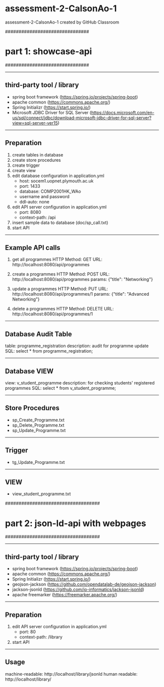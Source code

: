 # assessment-2-CalsonAo-1
assessment-2-CalsonAo-1 created by GitHub Classroom

###############################
# part 1: showcase-api
###############################

---------------------------
third-party tool / library
---------------------------
- spring boot framework (https://spring.io/projects/spring-boot)
- apache common (https://commons.apache.org/)
- Spring Initializr (https://start.spring.io/)
- Microsoft JDBC Driver for SQL Server (https://docs.microsoft.com/en-us/sql/connect/jdbc/download-microsoft-jdbc-driver-for-sql-server?view=sql-server-ver15)


---------------------------
Preparation
---------------------------
1. create tables in database
2. create store procedures
3. create trigger
4. create view
5. edit database configuration in application.yml
	- host: socem1.uopnet.plymouth.ac.uk
	- port: 1433
	- database: COMP2001HK_WAo
	- username and password
	- ddl-auto: none
6. edit API server configuration in application.yml
	- port: 8080
	- context-path: /api
7. insert sample data to database (doc/sp_call.txt)
8. start API

---------------------------
Example API calls
---------------------------
1. get all programmes
HTTP Method: GET
URL: http://localhost:8080/api/programmes

2. create a programmes
HTTP Method: POST
URL: http://localhost:8080/api/programmes
params: {"title": "Networking"}

3. update a programmes
HTTP Method: PUT
URL: http://localhost:8080/api/programmes/1
params: {"title": "Advanced Networking"}

4. delete a programmes
HTTP Method: DELETE
URL: http://localhost:8080/api/programmes/1

---------------------------
Database Audit Table
---------------------------
table: programme_registration
description: audit for programme update
SQL: select * from programme_registration;

---------------------------
Database VIEW
---------------------------
view: v_student_programme
description: for checking students' registered programmes
SQL: select * from v_student_programme;

---------------------------------------
Store Procedures
---------------------------------------
- sp_Create_Programme.txt
- sp_Delete_Programme.txt
- sp_Update_Programme.txt

---------------------------------------
Trigger
---------------------------------------
- tg_Update_Programme.txt

---------------------------------------
VIEW
---------------------------------------
- view_student_programme.txt

###################################
# part 2: json-ld-api with webpages
###################################

---------------------------
third-party tool / library
---------------------------
- spring boot framework (https://spring.io/projects/spring-boot)
- apache common (https://commons.apache.org/)
- Spring Initializr (https://start.spring.io/)
- geojson-jackson (https://github.com/opendatalab-de/geojson-jackson)
- jackson-jsonld (https://github.com/io-informatics/jackson-jsonld)
- apache freemarker (https://freemarker.apache.org/)

---------------------------
Preparation
---------------------------
1. edit API server configuration in application.yml
	- port: 80
	- context-path: /library
2. start API

---------------------------
Usage
---------------------------
machine-readable: http://localhost/library/jsonld
human readable: http://localhost/library/

